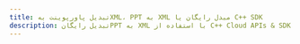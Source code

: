 ---title: تبدیل پاورپوینت بهXML، PPT به XML مبدل رایگان یا C++ SDKdescription: تبدیل رایگانPPT به XML با استفاده از C++ Cloud APIs & SDK. همچنین اسناد Microsoft PowerPoint را در Cloud ایجاد، ویرایش و رندر کنید.---